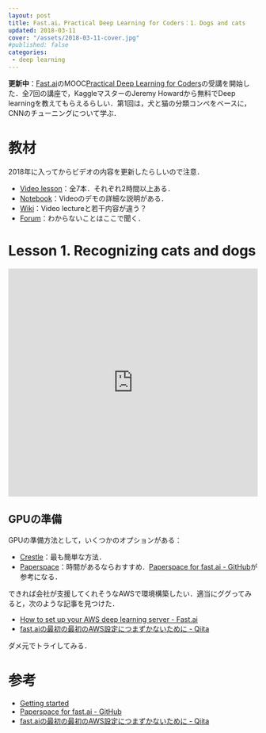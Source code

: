 ```yaml
---
layout: post
title: Fast.ai，Practical Deep Learning for Coders：1．Dogs and cats
updated: 2018-03-11
cover: "/assets/2018-03-11-cover.jpg"
#published: false
categories:
 - deep learning
---
```



<i class="fa fa-spinner"></i> **更新中**：[Fast.ai](http://www.fast.ai/)のMOOC[Practical Deep Learning for Coders](http://course.fast.ai/)の受講を開始した．全7回の講座で，KaggleマスターのJeremy Howardから無料でDeep learningを教えてもらえるらしい．第1回は，犬と猫の分類コンペをベースに，CNNのチューニングについて学ぶ．

# 教材

2018年に入ってからビデオの内容を更新したらしいので注意．

- [Video lesson](http://course.fast.ai/lessons/lessons.html)：全7本．それぞれ2時間以上ある．
- [Notebook](https://github.com/fastai/fastai/tree/master/courses/dl1)：Videoのデモの詳細な説明がある．
- [Wiki](http://wiki.fast.ai/index.php/Main_Page#Lessons)：Video lectureと若干内容が違う？
- [Forum](http://forums.fast.ai/)：わからないことはここで聞く．

# Lesson 1. Recognizing cats and dogs

<iframe width="100%" height="460" src="https://www.youtube.com/embed/IPBSB1HLNLo?rel=0" frameborder="0" allow="autoplay; encrypted-media" allowfullscreen></iframe>

## GPUの準備

GPUの準備方法として，いくつかのオプションがある：

- [Crestle](https://www.crestle.com/)：最も簡単な方法．
- [Paperspace](https://www.paperspace.com/)：時間があるならおすすめ．[Paperspace for fast.ai - GitHub](https://github.com/reshamas/fastai_deeplearn_part1/blob/master/tools/paperspace.md)が参考になる．

できれば会社が支援してくれそうなAWSで環境構築したい．適当にググってみると，次のような記事を見つけた．

- [How to set up your AWS deep learning server - Fast.ai](http://course.fast.ai/lessons/aws.html)
- [fast.aiの最初の最初のAWS設定につまずかないために - Qiita](https://qiita.com/poisuke/items/a19dfe7e52d890c8e52b)

ダメ元でトライしてみる．

# 参考

- [Getting started](http://course.fast.ai/start.html)
- [Paperspace for fast.ai - GitHub](https://github.com/reshamas/fastai_deeplearn_part1/blob/master/tools/paperspace.md)
- [fast.aiの最初の最初のAWS設定につまずかないために - Qiita](https://qiita.com/poisuke/items/a19dfe7e52d890c8e52b)
